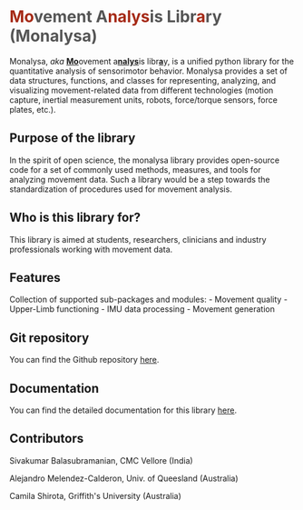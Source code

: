 # <span style="color:#555"><span style="color:#A62B17">**Mo**</span>vement  A<span style="color:#A62B17">**nalys**</span>is Libr<span style="color:#A62B17">**a**</span>ry (Monalysa)</span>

Monalysa, _aka_ <u>**Mo**</u>ovement a<u>**nalys**</u>is libr<u>**a**</u>y, is a unified python library for the quantitative analysis of sensorimotor behavior. Monalysa provides a set of data structures, functions, and classes for representing, analyzing, and visualizing movement-related data from different technologies (motion capture, inertial measurement units, robots, force/torque sensors, force plates, etc.).

## Purpose of the library
In the spirit of open science, the monalysa library provides open-source code for a set of commonly used methods, measures, and tools for analyzing movement data. Such a library would be a step towards the standardization of procedures used for movement analysis.

## Who is this library for?
This library is aimed at students, researchers, clinicians and industry professionals working with movement data.

## Features
Collection of supported sub-packages and modules:
    - Movement quality
    - Upper-Limb functioning
    - IMU data processing
    - Movement generation

## Git repository
You can find the Github repository [here](https://github.com/siva82kb/monalysa).

## Documentation
You can find the detailed documentation for this library [here](https://monalysa.readthedocs.io/en/latest/index.html).

## Contributors
Sivakumar Balasubramanian, CMC Vellore (India)

Alejandro Melendez-Calderon, Univ. of Queesland (Australia)

Camila Shirota, Griffith's University (Australia)


